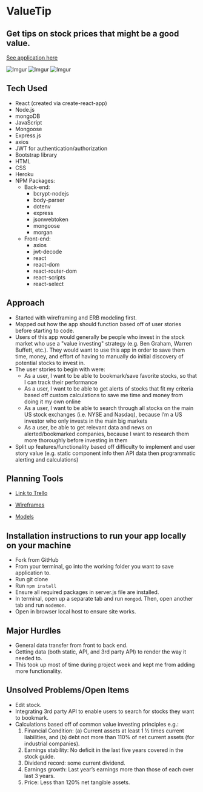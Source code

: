 # **ValueTip**

## Get tips on stock prices that might be a good value.

<a href="https://murmuring-crag-60865.herokuapp.com/">See application here</a>

![Imgur](https://i.imgur.com/cavOXsY.png)
![Imgur](https://i.imgur.com/UISXQUS.png)
![Imgur](https://i.imgur.com/NZSvqAD.png)

## Tech Used
* React (created via create-react-app)
* Node.js
* mongoDB
* JavaScript
* Mongoose
* Express.js
* axios
* JWT for authentication/authorization
* Bootstrap library
* HTML
* CSS
* Heroku
* NPM Packages:
    - Back-end:
        - bcrypt-nodejs
        - body-parser
        - dotenv
        - express
        - jsonwebtoken
        - mongoose
        - morgan
    - Front-end:
        - axios
        - jwt-decode
        - react
        - react-dom
        - react-router-dom
        - react-scripts
        - react-select

## Approach
- Started with wireframing and ERB modeling first. 
- Mapped out how the app should function based off of user stories before starting to code.   
- Users of this app would generally be people who invest in the stock market who use a "value investing" strategy (e.g. Ben Graham, Warren Buffett, etc.). They would want to use this app in order to save them time, money, and effort of having to manually do initial discovery of potential stocks to invest in. 
- The user stories to begin with were:
    * As a user, I want to be able to bookmark/save favorite stocks, so that I can track their performance
    * As a user, I want to be able to get alerts of stocks that fit my criteria based off custom calculations to save me time and money from doing it my own online
    * As a user, I want to be able to search through all stocks on the main US stock exchanges (i.e. NYSE and Nasdaq), because I’m a US investor who only invests in the main big markets
    * As a user, be able to get relevant data and news on alerted/bookmarked companies, because I want to research them more thoroughly before investing in them
- Split up features/functionality based off difficulty to implement and user story value (e.g. static component info then API data then programmatic alerting and calculations)

## Planning Tools
* <a href="https://trello.com/b/SJFM1xDb/project-4-stock-app">Link to Trello</a>
* <a href="https://docs.google.com/presentation/d/1w4Cp9Vr9NT2aEf9mRD5JfDm3XEbsYh9-oTDFGlNAlBg/edit?usp=sharing">Wireframes</a>

* <a href="https://docs.google.com/presentation/d/1hYqtMqSBdV4slT__i418qjovuvlrFkzdcvPx1NkNj2g/edit?usp=sharing">Models</a>

## Installation instructions to run your app locally on your machine
* Fork from GitHub 
* From your terminal, go into the working folder you want to save application to. 
* Run git clone
* Run `npm install`
* Ensure all required packages in server.js file are installed. 
* In terminal, open up a separate tab and run `mongod`. Then, open another tab and run `nodemon`.
* Open in browser local host to ensure site works.

## Major Hurdles
* General data transfer from front to back end. 
* Getting data (both static, API, and 3rd party API) to render the way it needed to. 
* This took up most of time during project week and kept me from adding more functionality. 

## Unsolved Problems/Open Items 
* Edit stock.
* Integrating 3rd party API to enable users to search for stocks they want to bookmark.
* Calculations based off of common value investing principles e.g.:
    1. Financial Condition: (a) Current assets at least 1 ½ times current liabilities, and (b) debt not more than 110% of net current assets (for industrial companies).
    2. Earnings stability: No deficit in the last five years covered in the stock guide.
    3. Dividend record: some current dividend.
    4. Earnings growth: Last year’s earnings more than those of each over last 3 years.
    5. Price: Less than 120% net tangible assets.